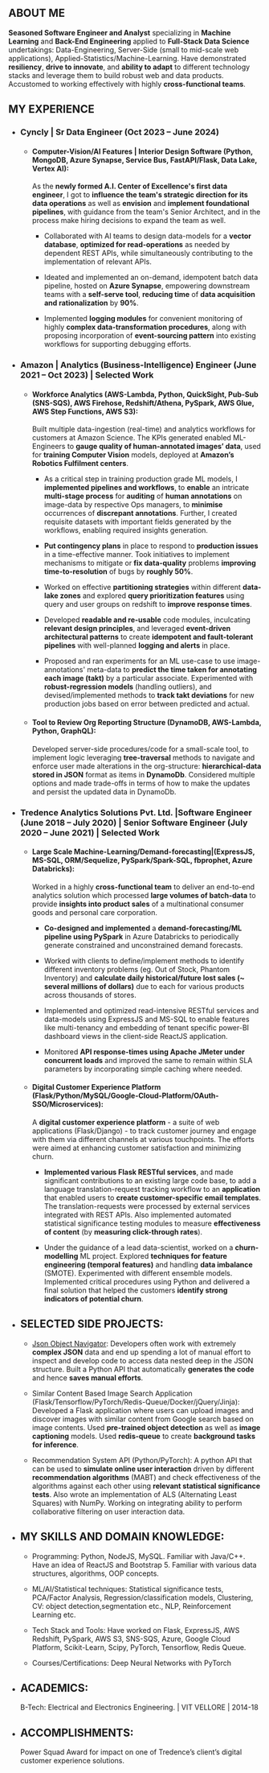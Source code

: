 ## ABOUT ME
**Seasoned Software Engineer and Analyst** specializing in **Machine Learning** and **Back-End Engineering** applied to **Full-Stack Data Science** undertakings: Data-Engineering, Server-Side (small to mid-scale web applications), Applied-Statistics/Machine-Learning. Have demonstrated **resiliency**, **drive to innovate**, and **ability to adapt** to different technology stacks and leverage them to build robust web and data products. Accustomed to working effectively with highly **cross-functional teams**. 

## MY EXPERIENCE

- ### Cyncly | Sr Data Engineer (Oct 2023 – June 2024)  

  - #### Computer-Vision/AI Features | Interior Design Software (Python, MongoDB, Azure Synapse, Service Bus, FastAPI/Flask, Data Lake, Vertex AI):
    As the **newly formed A.I. Center of Excellence's first data engineer**, I got to **influence the team's strategic direction for its data operations** as well as **envision** and **implement foundational pipelines**, with guidance from the team's Senior Architect, and in the process make hiring decisions to expand the team as well.    

    - Collaborated with AI teams to design data-models for a **vector database**, **optimized for read-operations** as needed by dependent REST APIs, while simultaneously contributing to the implementation of relevant APIs. 

    - Ideated and implemented an on-demand, idempotent batch data pipeline, hosted on **Azure Synapse**, empowering downstream teams with a **self-serve tool**, **reducing time** of **data acquisition and rationalization** by **90%**. 

    - Implemented **logging modules** for convenient monitoring of highly **complex data-transformation procedures**, along with proposing incorporation of **event-sourcing pattern** into existing workflows for supporting debugging efforts. 


- ### Amazon | Analytics (Business-Intelligence) Engineer (June 2021 – Oct 2023) | Selected Work 

  - #### Workforce Analytics (AWS-Lambda, Python, QuickSight, Pub-Sub (SNS-SQS), AWS Firehose, Redshift/Athena, PySpark, AWS Glue, AWS Step Functions, AWS S3): 
    Built multiple data-ingestion (real-time) and analytics workflows for customers at Amazon Science. The KPIs generated enabled ML-Engineers to **gauge quality of human-annotated images’ data**, used for **training Computer Vision** models, deployed at **Amazon’s Robotics Fulfilment centers**. 

    - As a critical step in training production grade ML models, I **implemented pipelines and workflows**, to **enable** an intricate **multi-stage process** for **auditing** of **human annotations** on image-data by respective Ops managers, to **minimise** occurrences of **discrepant annotations**. Further, I created requisite datasets with important fields generated by the workflows, enabling required insights generation. 

    - **Put contingency plans** in place to respond to **production issues** in a time-effective manner. Took initiatives to implement mechanisms to mitigate or **fix data-quality** problems **improving time-to-resolution** of bugs by **roughly 50%**. 

    - Worked on effective **partitioning strategies** within different **data-lake zones** and explored **query prioritization features** using query and user groups on redshift to **improve response times**.  

    - Developed **readable and re-usable** code modules, inculcating **relevant design principles**, and leveraged **event-driven architectural patterns** to create **idempotent and fault-tolerant pipelines** with well-planned **logging and alerts** in place.  

    - Proposed and ran experiments for an ML use-case to use image-annotations' meta-data to **predict the time taken for annotating each image (takt)** by a particular associate. Experimented with **robust-regression models** (handling outliers), and devised/implemented methods to **track takt deviations** for new production jobs based on error between predicted and actual.
   

  - #### Tool to Review Org Reporting Structure (DynamoDB, AWS-Lambda, Python, GraphQL):
    Developed server-side procedures/code for a small-scale tool, to implement logic leveraging **tree-traversal** methods to navigate and enforce user made alterations in the org-structure: **hierarchical-data stored in JSON** format as items in **DynamoDb**. Considered multiple options and made trade-offs in terms of how to make the updates and persist the updated data in DynamoDb.


- ### Tredence Analytics Solutions Pvt. Ltd. |Software Engineer (June 2018 – July 2020) | Senior Software Engineer (July 2020 – June 2021) | Selected Work 

  - #### Large Scale Machine-Learning/Demand-forecasting|(ExpressJS, MS-SQL, ORM/Sequelize, PySpark/Spark-SQL, fbprophet, Azure Databricks):
    Worked in a highly **cross-functional team** to deliver an end-to-end analytics solution which processed **large volumes of batch-data** to provide **insights into product sales** of a multinational consumer goods and personal care corporation.
    
      - **Co-designed and implemented** a **demand-forecasting/ML pipeline using PySpark** in Azure Databricks to periodically generate constrained and unconstrained demand forecasts.
        
      - Worked with clients to define/implement methods to identify different inventory problems (eg. Out of Stock, Phantom Inventory) and **calculate daily historical/future lost sales (~ several millions of dollars)** due to each for various products across thousands of stores.
        
      - Implemented and optimized read-intensive RESTful services and data-models using ExpressJS and MS-SQL to enable features like multi-tenancy and embedding of tenant specific power-BI dashboard views in the client-side ReactJS application.
   
      - Monitored **API response-times using Apache JMeter under concurrent loads** and improved the same to remain within SLA parameters by incorporating simple caching where needed.     

  - #### Digital Customer Experience Platform (Flask/Python/MySQL/Google-Cloud-Platform/OAuth-SSO/Microservices):
    A **digital customer experience platform** - a suite of web applications (Flask/Django) - to track customer journey and engage with them via different channels at various touchpoints. The efforts were aimed at enhancing customer satisfaction and minimizing churn.

      - **Implemented various Flask RESTful services**, and made significant contributions to an existing large code base, to add a language translation-request tracking workflow to an **application** that enabled users to **create customer-specific email templates**. The translation-requests were processed by external services integrated with REST APIs. Also implemented automated statistical significance testing modules to measure **effectiveness of content** (by **measuring click-through rates**).
   
      - Under the guidance of a lead data-scientist, worked on a **churn-modelling** ML project. Explored **techniques for feature engineering (temporal features)** and handling **data imbalance** (SMOTE). Experimented with different ensemble models. Implemented critical procedures using Python and delivered a final solution that helped the customers **identify strong indicators of potential churn**.
   
- ## SELECTED SIDE PROJECTS:
  -  [Json Object Navigator](https://pypi.org/project/navigate-json/): Developers often work with extremely **complex JSON** data and end up spending a lot of manual effort to inspect and develop code to access data nested deep in the JSON structure. Built a Python API that automatically **generates the code** and hence **saves manual efforts**.
 
  - Similar Content Based Image Search Application (Flask/Tensorflow/PyTorch/Redis-Queue/Docker/jQuery/Jinja): Developed a Flask application where users can upload  images and discover images with similar content from Google search based on image contents. Used **pre-trained object detection** as well as **image captioning** models. Used **redis-queue** to create **background tasks for inference**.
 
  - Recommendation System API (Python/PyTorch): A python API that can be used to **simulate online user interaction** driven by different **recommendation algorithms** (MABT) and check effectiveness of the algorithms against each other using **relevant statistical significance tests**. Also wrote an implementation of ALS (Alternating Least Squares) with NumPy. Working on integrating ability to perform collaborative filtering on user interaction data.
 
- ## MY SKILLS AND DOMAIN KNOWLEDGE:
  - Programming: Python, NodeJS, MySQL. Familiar with Java/C++. Have an idea of ReactJS and Bootstrap 5. Familiar with various data structures, algorithms, OOP concepts.
 
  - ML/AI/Statistical techniques: Statistical significance tests, PCA/Factor Analysis, Regression/classification models, Clustering, CV: object detection,segmentation etc., NLP, Reinforcement Learning etc.
    
  - Tech Stack and Tools: Have worked on Flask, ExpressJS, AWS Redshift, PySpark, AWS S3, SNS-SQS, Azure, Google Cloud Platform, Scikit-Learn, Scipy, PyTorch, Tensorflow, Redis Queue.
    
  - Courses/Certifications: Deep Neural Networks with PyTorch
 
- ## ACADEMICS:
  B-Tech: Electrical and Electronics Engineering. | VIT VELLORE | 2014-18 

- ## ACCOMPLISHMENTS:
  Power Squad Award for impact on one of Tredence’s client’s digital customer experience solutions. 

 
  
      








